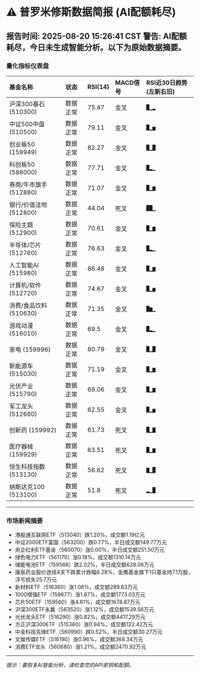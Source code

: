 # ⚠️ 普罗米修斯数据简报 (AI配额耗尽)
**报告时间:** 2025-08-20 15:26:41 CST
**警告:** AI配额耗尽，今日未生成智能分析。以下为原始数据摘要。
---
### 量化指标仪表盘
| 基金名称 | 状态 | RSI(14) | MACD信号 | RSI近30日趋势 (左新右旧) |
| :--- | :--- | :--- | :--- | :--- |
| 沪深300基石 (510300) | 数据正常 | 75.47 | 金叉 | `█▁▂` |
| 中证500中盘 (510500) | 数据正常 | 79.11 | 金叉 | `█▁▅` |
| 创业板50 (159949) | 数据正常 | 82.27 | 金叉 | `█▁█` |
| 科创板50 (588000) | 数据正常 | 77.71 | 金叉 | `█▂▁` |
| 券商/牛市旗手 (512880) | 数据正常 | 71.07 | 金叉 | `█▁▆` |
| 银行/价值洼地 (512800) | 数据正常 | 44.04 | 死叉 | `██▁` |
| 保险主题 (512900) | 数据正常 | 70.61 | 金叉 | `█▁▆` |
| 半导体/芯片 (512760) | 数据正常 | 76.63 | 金叉 | `█▂▁` |
| 人工智能AI (515980) | 数据正常 | 86.48 | 金叉 | `█▁▆` |
| 计算机/软件 (512720) | 数据正常 | 74.67 | 金叉 | `█▁▅` |
| 消费/食品饮料 (510630) | 数据正常 | 71.35 | 金叉 | `█▆▁` |
| 游戏动漫 (516010) | 数据正常 | 69.5 | 金叉 | `█▂▁` |
| 家电 (159996) | 数据正常 | 80.79 | 金叉 | `█▁█` |
| 新能源车 (515030) | 数据正常 | 71.19 | 金叉 | `█▁▆` |
| 光伏产业 (515790) | 数据正常 | 69.06 | 金叉 | `█▁▆` |
| 军工龙头 (512680) | 数据正常 | 62.55 | 金叉 | `█▁▅` |
| 创新药 (159992) | 数据正常 | 61.73 | 死叉 | `█▁▇` |
| 医疗器械 (159929) | 数据正常 | 63.51 | 死叉 | `█▁▆` |
| 恒生科技指数 (513130) | 数据正常 | 56.62 | 死叉 | `▇▁█` |
| 纳斯达克100 (513100) | 数据正常 | 51.8 | 死叉 | `▂▁█` |

---
### 市场新闻摘要

- 港股通互联网ETF（513040）跌1.20%，成交额1.19亿元
- 中证2000ETF富国（563200）跌0.77%，半日成交额149.77万元
- 央企红利ETF基金（560070）涨0.00%，半日成交额251.50万元
- 绿色电力ETF（561170）涨0.18%，成交额1310.14万元
- 储能电池ETF（159566）跌2.02%，半日成交额628.06万元
- 康辰药业股价连续4天下跌累计跌幅6.28%，金鹰基金旗下1只基金持7.1万股，浮亏损失25.7万元
- 新材料ETF（516360）涨1.06%，成交额289.63万元
- 1000增强ETF（159677）涨1.87%，成交额1773.03万元
- 芯片50ETF（159560）涨4.61%，成交额1678.87万元
- 沪深300ETF永赢（563520）涨1.12%，成交额1539.56万元
- 光伏龙头ETF（516290）涨0.82%，成交额4417.29万元
- 方正沪深300ETF（515360）涨0.94%，成交额122.42万元
- 中金科技先锋ETF（560990）跌0.52%，半日成交额30.27万元
- 文娱传媒ETF（516190）涨0.96%，成交额368.34万元
- 消费ETF龙头（560680）涨1.21%，成交额2470.92万元
---
*提示：要恢复AI智能分析，请检查您的API密钥和配额。*
